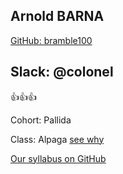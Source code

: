 Arnold BARNA
---
[GitHub: bramble100](https://github.com/greenfox-academy/bramble100)

Slack: @colonel
---
:+1::+1::+1:

Cohort: Pallida

Class: Alpaga [see why](http://bada55.io/419464)

[Our syllabus on GitHub](https://github.com/greenfox-academy/alpaga-syllabus)